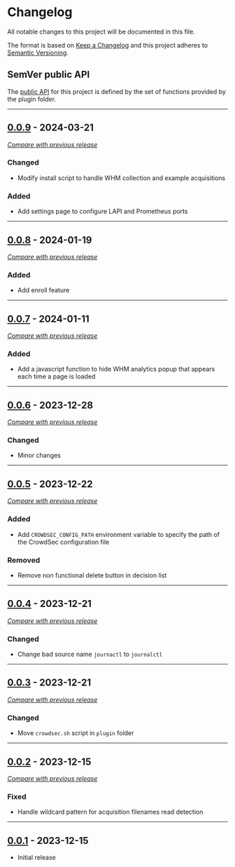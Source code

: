 # Changelog
All notable changes to this project will be documented in this file.

The format is based on [Keep a Changelog](https://keepachangelog.com/en/) and this project adheres to [Semantic Versioning](https://semver.org/spec/v2.0.0.html).

## SemVer public API

The [public API](https://semver.org/spec/v2.0.0.html#spec-item-1)  for this project is defined by the set of 
functions provided by the plugin folder.

---

## [0.0.9](https://github.com/crowdsecurity/cs-whm-plugin/releases/tag/v0.0.9) - 2024-03-21
[_Compare with previous release_](https://github.com/crowdsecurity/cs-whm-plugin/compare/v0.0.8...v0.0.9)

### Changed

- Modify install script to handle WHM collection and example acquisitions

### Added
- Add settings page to configure LAPI and Prometheus ports


---

## [0.0.8](https://github.com/crowdsecurity/cs-whm-plugin/releases/tag/v0.0.8) - 2024-01-19
[_Compare with previous release_](https://github.com/crowdsecurity/cs-whm-plugin/compare/v0.0.7...v0.0.8)

### Added
- Add enroll feature
--- 


## [0.0.7](https://github.com/crowdsecurity/cs-whm-plugin/releases/tag/v0.0.7) - 2024-01-11
[_Compare with previous release_](https://github.com/crowdsecurity/cs-whm-plugin/compare/v0.0.6...v0.0.7)

### Added
- Add a javascript function to hide WHM analytics popup that appears each time a page is loaded
--- 


## [0.0.6](https://github.com/crowdsecurity/cs-whm-plugin/releases/tag/v0.0.6) - 2023-12-28
[_Compare with previous release_](https://github.com/crowdsecurity/cs-whm-plugin/compare/v0.0.5...v0.0.6)

### Changed
- Minor changes
--- 


## [0.0.5](https://github.com/crowdsecurity/cs-whm-plugin/releases/tag/v0.0.5) - 2023-12-22
[_Compare with previous release_](https://github.com/crowdsecurity/cs-whm-plugin/compare/v0.0.4...v0.0.5)

### Added
- Add `CROWDSEC_CONFIG_PATH` environment variable to specify the path of the CrowdSec configuration file

### Removed

- Remove non functional delete button in decision list

--- 


## [0.0.4](https://github.com/crowdsecurity/cs-whm-plugin/releases/tag/v0.0.4) - 2023-12-21
[_Compare with previous release_](https://github.com/crowdsecurity/cs-whm-plugin/compare/v0.0.3...v0.0.4)
### Changed
- Change bad source name `journactl` to `journalctl`

--- 


## [0.0.3](https://github.com/crowdsecurity/cs-whm-plugin/releases/tag/v0.0.3) - 2023-12-21
[_Compare with previous release_](https://github.com/crowdsecurity/cs-whm-plugin/compare/v0.0.2...v0.0.3)

### Changed
- Move `crowdsec.sh` script in `plugin` folder

--- 

## [0.0.2](https://github.com/crowdsecurity/cs-whm-plugin/releases/tag/v0.0.2) - 2023-12-15
[_Compare with previous release_](https://github.com/crowdsecurity/cs-whm-plugin/compare/v0.0.1...v0.0.2)
### Fixed
- Handle wildcard pattern for acquisition filenames read detection

--- 

## [0.0.1](https://github.com/crowdsecurity/cs-whm-plugin/releases/tag/v0.0.1) - 2023-12-15

- Initial release
